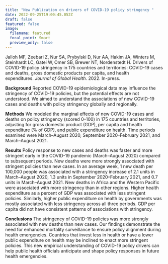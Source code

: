 ```yaml
---
title: "New Publication on drivers of COVID-19 policy stringency "
date: 2022-09-25T19:00:45.052Z
draft: false
featured: false
image:
  filename: featured
  focal_point: Smart
  preview_only: false
---
```

Jalloh MF, Zeebari Z, Nur SA, Prybylski D, Nur AA, Hakim JA, Winters M, Steinhardt LC, Gatei W, Omer SB, Brewer NT, Nordenstedt H. Drivers of COVID-19 policy stringency in 175 countries and territories: COVID-19 cases and deaths, gross domestic products per capita, and health expenditures. *Journal of Global Health*. 2022. In-press.

**Background** Reported COVID-19 epidemiological data may influence the stringency of COVID-19 policies, but the potential effects are not understood. We aimed to understand the associations of new COVID-19 cases and deaths with policy stringency globally and regionally.

**Methods** We modeled the marginal effects of new COVID-19 cases and deaths on policy stringency (scored 0–100) in 175 countries and territories, adjusting for gross domestic product (GDP), per capita and health expenditure (% of GDP), and public expenditure on health.  Time periods examined were March–August 2020, September 2020–February 2021, and March–August 2021.

**Results** Policy response to new cases and deaths was faster and more stringent early in the COVID-19 pandemic (March–August 2020) compared to subsequent periods. New deaths were more strongly associated with stringent policies than new cases. In an average week, 1 new death per 100,000 people was associated with a stringency increase of 2.1 units in March–August 2020, 1.3 units in September 2020–February 2021, and 0.7 units in March–August 2021. New deaths in Africa and the Western Pacific were associated with more stringency than in other regions. Higher health expenditure as a percent of GDP was associated with less stringent policies. Similarly, higher public expenditure on health by governments was mostly associated with less stringency across all three periods. GDP per capita did not have consistent patterns of associations with stringency.

**Conclusions** The stringency of COVID-19 policies was more strongly associated with new deaths than new cases. Our findings demonstrate the need for enhanced mortality surveillance to ensure policy alignment during health emergencies. Countries that invest less in health or have a lower public expenditure on health may be inclined to enact more stringent policies. This new empirical understanding of COVID-19 policy drivers can help public health officials anticipate and shape policy responses in future health emergencies.